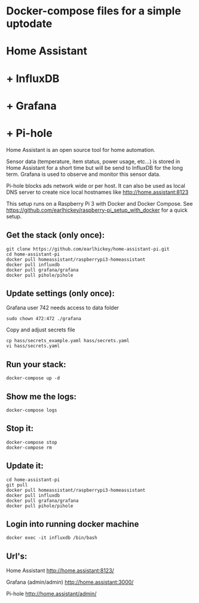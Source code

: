 # Docker-compose files for a simple uptodate
# Home Assistant
# + InfluxDB
# + Grafana
# + Pi-hole

Home Assistant is an open source tool for home automation.

Sensor data (temperature, item status, power usage, etc...) is stored in Home Assistant for a short time but will be send to InfluxDB for the long term. Grafana is used to observe and monitor this sensor data.

Pi-hole blocks ads network wide or per host. It can also be used as local DNS server to create nice local hostnames like http://home.assistant:8123

This setup runs on a Raspberry Pi 3 with Docker and Docker Compose. See https://github.com/earlhickey/raspberry-pi_setup_with_docker for a quick setup.

## Get the stack (only once):

```
git clone https://github.com/earlhickey/home-assistant-pi.git
cd home-assistant-pi
docker pull homeassistant/raspberrypi3-homeassistant
docker pull influxdb
docker pull grafana/grafana
docker pull pihole/pihole
```

## Update settings (only once):

Grafana user 742 needs access to data folder
```
sudo chown 472:472 ./grafana
```

Copy and adjust secrets file
```
cp hass/secrets_example.yaml hass/secrets.yaml
vi hass/secrets.yaml
```

## Run your stack:

```
docker-compose up -d

```

## Show me the logs:

```
docker-compose logs
```

## Stop it:

```
docker-compose stop
docker-compose rm
```

## Update it:

```
cd home-assistant-pi
git pull
docker pull homeassistant/raspberrypi3-homeassistant
docker pull influxdb
docker pull grafana/grafana
docker pull pihole/pihole
```

## Login into running docker machine
```
docker exec -it influxdb /bin/bash
```

## Url's:

Home Assistant
http://home.assistant:8123/

Grafana (admin/admin)
http://home.assistant:3000/

Pi-hole
http://home.assistant/admin/
